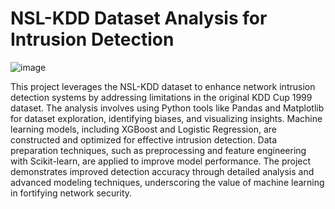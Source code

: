 # NSL-KDD Dataset Analysis for Intrusion Detection
![image](https://github.com/user-attachments/assets/4b670a8b-bb38-4867-8401-0fea2449e6c9)


This project leverages the NSL-KDD dataset to enhance network intrusion detection systems by addressing limitations in the original KDD Cup 1999 dataset. The analysis involves using Python tools like Pandas and Matplotlib for dataset exploration, identifying biases, and visualizing insights. Machine learning models, including XGBoost and Logistic Regression, are constructed and optimized for effective intrusion detection. Data preparation techniques, such as preprocessing and feature engineering with Scikit-learn, are applied to improve model performance. The project demonstrates improved detection accuracy through detailed analysis and advanced modeling techniques, underscoring the value of machine learning in fortifying network security.
